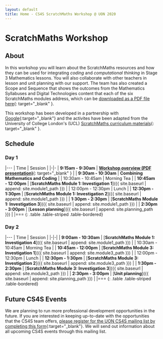 ```yaml
---
layout: default
title: Home - CS4S ScratchMaths Workshop @ UON 2020
---
```


# ScratchMaths Workshop

## About

In this workshop you will learn about the ScratchMaths resources and how they can be used for integrating *coding* and *computational thinking* in Stage 3 Mathematics lessons.
You will also collaborate with other teachers in lesson and unit planning with our support.
The team has also created a Scope and Sequence that shows the outcomes from the Mathematics Syllabuses and Digital Technologies content that each of the six ScratchMaths modules address, which can be [downloaded as a PDF file here](files/scope_and_sequence.pdf){: target="_blank" }.

This workshop has been developed in a partnership with [Google](https://edu.google.com/computer-science/educator-grants/){:target="_blank"} and the activites have been adapted from the University of College London's (UCL) [ScratchMaths curriculum materials](https://www.ucl.ac.uk/ioe/research/projects/ucl-scratchmaths/ucl-scratchmaths-curriculum){: target="_blank" }.

## Schedule 

### Day 1

|---
| Time | Session | 
|-|-
| **9:15am - 9:30am** | [**Workshop overview (PDF presentation)**](files/workshop_overview_presentation.pdf){: target="_blank" } |
| **9:30am - 10:30am** | **Combining Mathematics and Coding** |
| 10:30am - 10:45am | Morning Tea |
| **10:45am - 12:00pm** | [**ScratchMaths Module 1: Investigation 1**]({{ site.baseurl | append: site.module1_path }}) |
| 12:00pm - 12:30pm | Lunch |
| **12:30pm - 1:30pm** | [**ScratchMaths Module 1: Investigation 2**]({{ site.baseurl | append: site.module1_path }}) | 
| **1:30pm - 2:30pm** | [**ScratchMaths Module 1: Investigation 3**]({{ site.baseurl | append: site.module1_path }})  |
| **2:30pm - 3:00pm** | [**Lesson planning**]({{ site.baseurl | append: site.planning_path }})  |
|===
{: .table .table-striped .table-bordered}

### Day 2

|---
| Time | Session | 
|-|-|
| **9:00am - 10:30am** | [**ScratchMaths Module 1: Investigation 4**]({{ site.baseurl | append: site.module1_path }}) |
| 10:30am - 10:45am | Morning Tea |
| **10:45am - 12:00pm** | [**ScratchMaths Module 3: Investigation 1**]({{ site.baseurl | append: site.module3_path }}) |
| 12:00pm - 12:30pm | Lunch |
| **12:30pm - 1:30pm** | [**ScratchMaths Module 3: Investigation 2**]({{ site.baseurl | append: site.module3_path }}) |
| **1:30pm - 2:30pm** | [**ScratchMaths Module 3: Investigation 3**]({{ site.baseurl | append: site.module3_path }}) |
| **2:30pm - 3:00pm** | [**Unit planning**]({{ site.baseurl | append: site.planning_path }})  |
|===
{: .table .table-striped .table-bordered}

## Future CS4S Events

We are planning to run more professional development opportunities in the future.
If you are interested in keeping up-to-date with the opportunities that the CS4S team offers, [please register for the UON CS4S mailing list by completing this form](https://goo.gl/forms/uhFt9j740ELhKKxK2){:target="_blank"}.
We will send out information about all upcoming CS4S events through this mailing list.
